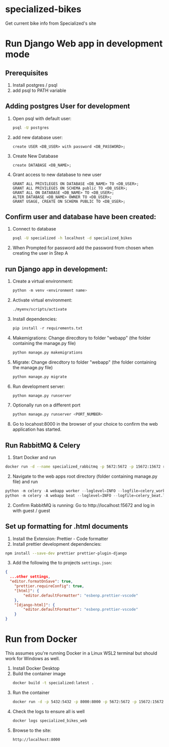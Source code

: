 # specialized-bikes
Get current bike info from Specialized's site

# Run Django Web app in development mode

## Prerequisites
1. Install postgres / psql 
2. add psql to PATH variable

## Adding postgres User for development
1. Open psql with default user: 
    ```sh
    psql -U postgres 
    ```
2. add new database user:
    ```psql
    create USER <DB_USER> with password <DB_PASSWORD>; 
    ```
3. Create New Database
    ```psql
    create DATABASE <DB_NAME>;
    ```
4. Grant access to new database to new user 
    ```psql
    GRANT ALL PRIVILEGES ON DATABASE <DB_NAME> TO <DB_USER>;
    GRANT ALL PRIVILEGES ON SCHEMA public TO <DB_USER>;
    GRANT ALL ON DATABASE <DB_NAME> TO <DB_USER>;
    ALTER DATABASE <DB_NAME> OWNER TO <DB_USER>;
    GRANT USAGE, CREATE ON SCHEMA PUBLIC TO <DB_USER>;
    ```

## Confirm user and database have been created:
1. Connect to database
    ```sh
    psql -U specialized -h localhost -d specialized_bikes
    ```
2. When Prompted for password add the password from chosen when creating the user in Step A

## run Django app in development:
1. Create a virtual environment:
    ```py
    python -m venv <environment name>
    ```

2. Activate virtual environment:
    ```sh
    ./myenv/scripts/activate
    ```
3. Install dependencies:
    ```py
    pip install -r requirements.txt
    ```
4. Makemigrations:
    Change direcdtory to folder "webapp" (the folder containing the manage.py file)
    ```py
    python manage.py makemigrations 
    ```

5. Migrate:
    Change direcdtory to folder "webapp" (the folder containing the manage.py file)
    ```py
    python manage.py migrate
    ```

6. Run development server:
    ```py
    python manage.py runserver 
    ```

7. Optionally run on a different port
    ```py
    python manage.py runserver <PORT_NUMBER>
    ```

8. Go to locahost:8000 in the browser of your choice to confirm the web application has started.

## Run RabbitMQ & Celery
1. Start Docker and run 
```sh
docker run -d --name specialized_rabbitmq -p 5672:5672 -p 15672:15672 rabbitmq:management
```

2. Navigate to the web apps root directory (folder containing manage.py file) and run
```py
python -m celery -A webapp worker --loglevel=INFO --logfile=celery_worker.log
python -m celery -A webapp beat --loglevel=INFO --logfile=celery_beat.log
```

2. Confirm RabbitMQ is running:
Go to http://localhost:15672 and log in with guest / guest


## Set up formatting for .html documents
1. Install the Extension: Prettier - Code formatter
2. Install prettier development dependencies: 
```sh
npm install --save-dev prettier prettier-plugin-django
```
3. Add the following the to projects `settings.json`:
```json
{
  ...other settings,
  "editor.formatOnSave": true,
    "prettier.requireConfig": true,
    "[html]": {
        "editor.defaultFormatter": "esbenp.prettier-vscode"
    },
    "[django-html]": {
        "editor.defaultFormatter": "esbenp.prettier-vscode"
    }
}
```

# Run from Docker
This assumes you're running Docker in a Linux WSL2 terminal but should work for Windows as well. 

1. Install Docker Desktop
2. Build the container image
    ```bash
    docker build -t specialized:latest .
    ```
3. Run the container
    ```bash
    docker run -d -p 5432:5432 -p 8000:8000 -p 5672:5672 -p 15672:15672 --name specialized_bikes_web -e POSTGRES_PASSWORD=mysecurepassword -e POSTGRES_DB=specialized_bikes -e POSTGRES_USER=specialized specialized:latest
    ```
4. Check the logs to ensure all is well
    ```bash
    docker logs specialized_bikes_web
    ```
5. Browse to the site:
    ```bash
    http://localhost:8000
    ```
